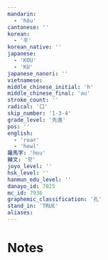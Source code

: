 ```yaml
---
mandarin:
  - 'hǒu'
cantonese: ''
korean:
  - '후'
korean_native: ''
japanese:
  - 'KOU'
  - 'KU'
japanese_nanori: ''
vietnamese:
middle_chinese_initial: 'h'
middle_chinese_final: 'əu'
stroke_count: ''
radical: '口'
skip_number: '1-3-4'
grade_level: '先進'
pos: ''
english:
  - 'roar'
  - 'howl'
羅馬字: 'hou'
韓文: '핫'
joyo_level: ''
hsk_level: ''
hanmun_edu_level: ''
danayo_id: 7025
mc_id: 7936
graphemic_classification: '孔'
stand_in: 'TRUE'
aliases:
---
```


# Notes
